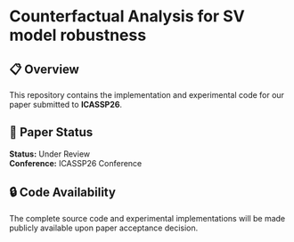 # Counterfactual Analysis for SV model robustness

## 📋 Overview
This repository contains the implementation and experimental code for our paper submitted to **ICASSP26**.

## 📄 Paper Status
**Status:** Under Review  
**Conference:** ICASSP26 Conference  

## 🔒 Code Availability
The complete source code and experimental implementations will be made publicly available upon paper acceptance decision.
